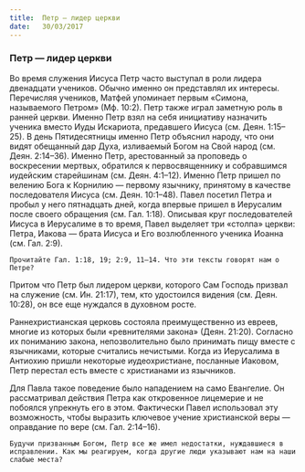 ```yaml
---
title:  Петр — лидер церкви
date:   30/03/2017
---
```


### Петр — лидер церкви 

Во время служения Иисуса Петр часто выступал в роли лидера двенадцати учеников. Обычно именно он представлял их интересы. Перечисляя учеников, Матфей упоминает первым «Симона, называемого Петром» (Мф. 10:2). Петр также играл заметную роль в ранней церкви. Именно Петр взял на себя инициативу назначить ученика вместо Иуды Искариота, предавшего Иисуса (см. Деян. 1:15–25). В день Пятидесятницы именно Петр объяснил народу, что они видят обещанный дар Духа, изливаемый Богом на Свой народ (см. Деян. 2:14–36). Именно Петр, арестованный за проповедь о воскресении мертвых, обратился к первосвященнику и собравшимся иудейским старейшинам (см. Деян. 4:1–12). Именно Петр пришел по велению Бога к Корнилию — первому язычнику, принятому в качестве последователя Иисуса (см. Деян. 10:1–48). Павел посетил Петра и пробыл у него пятнадцать дней, когда впервые пришел в Иерусалим после своего обращения (см. Гал. 1:18). Описывая круг последователей Иисуса в Иерусалиме в то время, Павел выделяет три «столпа» церкви: Петра, Иакова — брата Иисуса и Его возлюбленного ученика Иоанна (см. Гал. 2:9). 

`Прочитайте Гал. 1:18, 19; 2:9, 11–14. Что эти тексты говорят нам о Петре?` 

Притом что Петр был лидером церкви, которого Сам Господь призвал на служение (см. Ин. 21:17), тем, кто удостоился видения (см. Деян. 10:28), он все еще нуждался в духовном росте. 

Раннехристианская церковь состояла преимущественно из евреев, многие из которых были «ревнителями закона» (Деян. 21:20). Согласно их пониманию закона, непозволительно было принимать пищу вместе с язычниками, которые считались нечистыми. Когда из Иерусалима в Антиохию пришли некоторые иудеохристиане, посланные Иаковом, Петр перестал есть вместе с христианами из язычников. 

Для Павла такое поведение было нападением на само Евангелие. Он рассматривал действия Петра как откровенное лицемерие и не побоялся упрекнуть его в этом. Фактически Павел использовал эту возможность, чтобы выразить ключевое учение христианской веры — оправдание по вере (см. Гал. 2:14–16). 

`Будучи призванным Богом, Петр все же имел недостатки, нуждавшиеся в исправлении. Как мы реагируем, когда другие люди указывают нам на наши слабые места?` 
